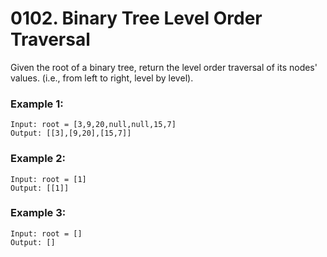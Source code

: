 # 0102. Binary Tree Level Order Traversal
Given the root of a binary tree, return the level order traversal of its nodes' values. (i.e., from left to right, level by level).

### Example 1:
```
Input: root = [3,9,20,null,null,15,7]
Output: [[3],[9,20],[15,7]]
```

### Example 2:
```
Input: root = [1]
Output: [[1]]
```

### Example 3:
```
Input: root = []
Output: []
```
